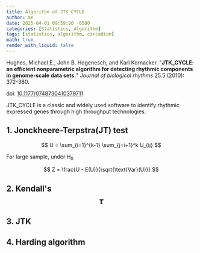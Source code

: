 ```yaml
---
title: Algorithm of JTK_CYCLE
author: me
date: 2025-04-01 09:59:00 -0500
categories: [Statistics, Algorithm]
tags: [statistics, algorithm, circadian]
math: true
render_with_liquid: false
---
```


Hughes, Michael E., John B. Hogenesch, and Karl Kornacker. "**JTK_CYCLE: an efficient nonparametric algorithm for detecting rhythmic components in genome-scale data sets.**" _Journal of biological rhythms_ 25.5 (2010): 372-380.

doi: [10.1177/0748730410379711](https://doi.org/10.1177/0748730410379711)

JTK_CYCLE is a classic and widely used software to identify rhythmic expressed genes through high throughput technologies.

## 1. Jonckheere-Terpstra(JT) test


$$
U = \sum_{i=1}^{k-1} \sum_{j=i+1}^k U_{ij}
$$

For large sample, under H<sub>0</sub>

$$
Z = \frac{U - E(U)}{\sqrt{\text{Var}(U)}}
$$

## 2. Kendall's $$\tau$$


## 3. JTK


## 4. Harding algorithm

